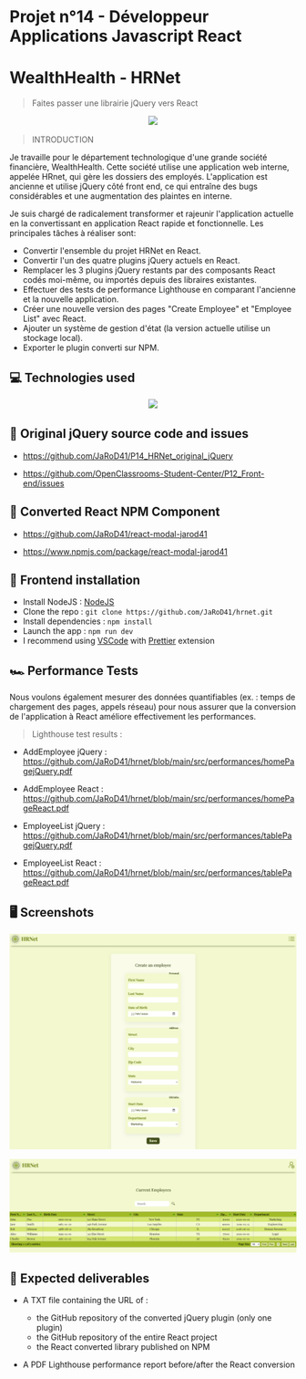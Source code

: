 # Projet n°14 - Développeur Applications Javascript React

# WealthHealth - HRNet

> Faites passer une librairie jQuery vers React


<p align="center">
  <img src="https://user.oc-static.com/upload/2020/08/14/15974125765772_image2.jpg">
</p>


> INTRODUCTION

Je travaille pour le département technologique d'une grande société financière, WealthHealth. Cette société utilise une application web interne, appelée HRnet, qui gère les dossiers des employés. L'application est ancienne et utilise jQuery côté front end, ce qui entraîne des bugs considérables et une augmentation des plaintes en interne.

Je suis chargé de radicalement transformer et rajeunir l'application actuelle en la convertissant en application React rapide et fonctionnelle. Les principales tâches à réaliser sont:

- Convertir l'ensemble du projet HRNet en React. 
- Convertir l'un des quatre plugins jQuery actuels en React. 
- Remplacer les 3 plugins jQuery restants par des composants React codés moi-même, ou importés depuis des libraires existantes.
- Effectuer des tests de performance Lighthouse en comparant l'ancienne et la nouvelle application. 
- Créer une nouvelle version des pages "Create Employee" et "Employee List" avec React.
- Ajouter un système de gestion d'état (la version actuelle utilise un stockage local).
- Exporter le plugin converti sur NPM.

## 💻 Technologies used

<p align="center">
  <a href="https://skillicons.dev">
    <img src="https://skillicons.dev/icons?i=css,react,jest,github,html,js,jquery,rollupjs,vite,vercel,vscode" />
  </a>
</p>

## :rotating_light: Original jQuery source code and issues

- https://github.com/JaRoD41/P14_HRNet_original_jQuery

- https://github.com/OpenClassrooms-Student-Center/P12_Front-end/issues


## 🚀 Converted React NPM Component

- https://github.com/JaRoD41/react-modal-jarod41

- https://www.npmjs.com/package/react-modal-jarod41


## :floppy_disk: Frontend installation

- Install NodeJS : [NodeJS](https://nodejs.org/en/)
- Clone the repo : `git clone https://github.com/JaRoD41/hrnet.git`
- Install dependencies : `npm install`
- Launch the app : `npm run dev`
- I recommend using [VSCode](https://code.visualstudio.com/) with [Prettier](https://marketplace.visualstudio.com/items?itemName=esbenp.prettier-vscode) extension

## :racing_car: Performance Tests

Nous voulons également mesurer des données quantifiables (ex. : temps de chargement des pages, appels réseau) pour nous assurer que la conversion de l'application à React améliore effectivement les performances.

> Lighthouse test results :

  - AddEmployee jQuery : 
  https://github.com/JaRoD41/hrnet/blob/main/src/performances/homePagejQuery.pdf

  - AddEmployee React : 
  https://github.com/JaRoD41/hrnet/blob/main/src/performances/homePageReact.pdf

  - EmployeeList jQuery :
  https://github.com/JaRoD41/hrnet/blob/main/src/performances/tablePagejQuery.pdf

  - EmployeeList React :
  https://github.com/JaRoD41/hrnet/blob/main/src/performances/tablePageReact.pdf


## :desktop_computer: Screenshots

<p align="center">
  <img src="https://github.com/JaRoD41/hrnet/blob/main/public/AddEmployee.png">
</p>

<p align="center">
  <img src="https://github.com/JaRoD41/hrnet/blob/main/public/EmployeeList.png">
</p>

## 📝 Expected deliverables

- A TXT file containing the URL of :
  - the GitHub repository of the converted jQuery plugin (only one plugin)
  - the GitHub repository of the entire React project
  - the React converted library published on NPM

- A PDF Lighthouse performance report before/after the React conversion
